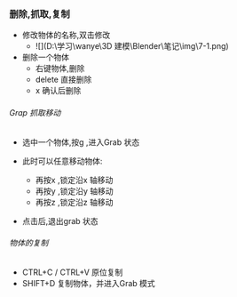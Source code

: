 ### 删除,抓取,复制

- 修改物体的名称,双击修改
  - ![](D:\学习\wanye\3D 建模\Blender\笔记\img\7-1.png)
- 删除一个物体
  - 右键物体,删除
  - delete 直接删除
  - x 确认后删除



###### Grap 抓取移动

- 选中一个物体,按g ,进入Grab 状态

- 此时可以任意移动物体:
  - 再按x ,锁定沿x 轴移动
  - 再按y ,锁定沿y 轴移动
  - 再按z ,锁定沿z 轴移动
- 点击后,退出grab 状态



###### 物体的复制

- CTRL+C  / CTRL+V   原位复制
- SHIFT+D  复制物体，并进入Grab 模式